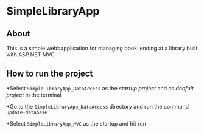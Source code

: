 # SimpleLibraryApp
## About
This is a simple webbapplication for managing book lending at a library built with ASP.NET MVC

## How to run the project
 *Select ```SimpleLibraryApp_DataAccess``` as the *startup project* and as *deafult project* in the terminal <br>
 
 *Go to the ```SimpleLibraryApp_DataAccess``` directory and run the command ```update-database``` <br>
 
 *Select ```SimpleLibraryApp_MVC``` as the startup and hit run
